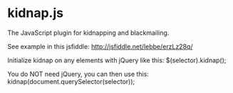 # kidnap.js
The JavaScript plugin for kidnapping and blackmailing.


See example in this jsfiddle: http://jsfiddle.net/lebbe/erzLz28q/

Initialize kidnap on any elements with jQuery like this: $(selector).kidnap();

You do NOT need jQuery, you can then use this: kidnap(document.querySelector(selector));

